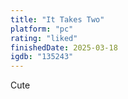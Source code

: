 ```yaml
---
title: "It Takes Two"
platform: "pc"
rating: "liked"
finishedDate: 2025-03-18
igdb: "135243"
---
```


Cute
